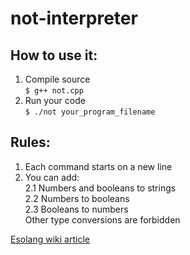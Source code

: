 # not-interpreter

## How to use it:
1. Compile source  
<code>$ g++ not.cpp</code>
2. Run your code  
<code>$ ./not your_program_filename</code>

## Rules:
1. Each command starts on a new line
2. You can add:  
    2.1 Numbers and booleans to strings  
    2.2 Numbers to booleans  
    2.3 Booleans to numbers  
    Other type conversions are forbidden

[Esolang wiki article](https://esolangs.org/wiki/!) 
